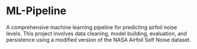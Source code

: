 # ML-Pipeline
A comprehensive machine learning pipeline for predicting airfoil noise levels. This project involves data cleaning, model building, evaluation, and persistence using a modified version of the NASA Airfoil Self Noise dataset.
